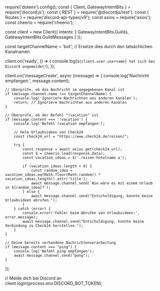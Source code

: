 require('dotenv').config();
const { Client, GatewayIntentBits } = require('discord.js');
const { REST } = require('@discordjs/rest');
const { Routes } = require('discord-api-types/v9');
const axios = require('axios');
const cheerio = require('cheerio');


const client = new Client({
    intents: [
        GatewayIntentBits.Guilds,
        GatewayIntentBits.GuildMessages
    ]
});

const targetChannelName = 'bot'; // Ersetze dies durch den tatsächlichen Kanalnamen

client.on('ready', () => {
    console.log(`${client.user.username} hat sich bei Discord angemeldet!`);
});

client.on('messageCreate', async (message) => {
    console.log('Nachricht empfangen:', message.content);

    // Überprüfe, ob die Nachricht im angegebenen Kanal ist
    if (message.channel.name !== targetChannelName) {
        console.log('Ignoriere Nachrichten aus anderen Kanälen');
        return; // Ignoriere Nachrichten aus anderen Kanälen
    }

    // Überprüfe, ob der Befehl "!vacation" ist
    if (message.content === '!vacation') {
        console.log('Befehl !vacation empfangen');

        // Hole Urlaubsideen von Check24
        const check24_url = "https://www.check24.de/reisen/";

        try {
            const response = await axios.get(check24_url);
            const $ = cheerio.load(response.data);
            const vacation_ideas = $('.reisen-hotelname a');

            if (vacation_ideas.length > 0) {
                const random_idea = vacation_ideas.eq(Math.floor(Math.random() * vacation_ideas.length)).attr('title');
                await message.channel.send(`Wie wäre es mit einem Urlaub in ${random_idea}?`);
            } else {
                await message.channel.send("Entschuldigung, konnte keine Urlaubsideen abrufen.");
            }
        } catch (error) {
            console.error('Fehler beim Abrufen von Urlaubsideen:', error.message);
            await message.channel.send("Entschuldigung, konnte keine Verbindung zu Check24 herstellen.");
        }
    }

    // Deine bereits vorhandene Nachrichtenverarbeitung
    if (message.content === "ping") {
        console.log('Befehl ping empfangen');
        await message.channel.send("pong");
    }
});

// Melde dich bei Discord an
client.login(process.env.DISCORD_BOT_TOKEN);
